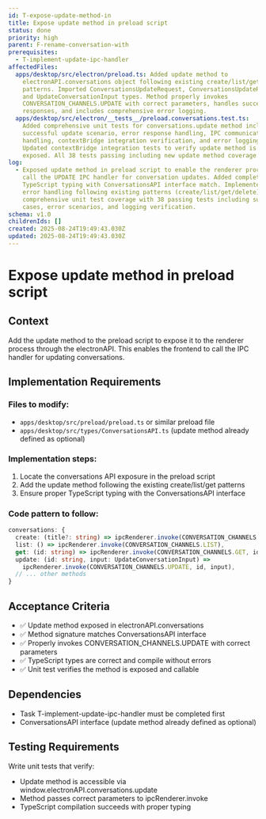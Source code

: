 ```yaml
---
id: T-expose-update-method-in
title: Expose update method in preload script
status: done
priority: high
parent: F-rename-conversation-with
prerequisites:
  - T-implement-update-ipc-handler
affectedFiles:
  apps/desktop/src/electron/preload.ts: Added update method to
    electronAPI.conversations object following existing create/list/get/delete
    patterns. Imported ConversationsUpdateRequest, ConversationsUpdateResponse,
    and UpdateConversationInput types. Method properly invokes
    CONVERSATION_CHANNELS.UPDATE with correct parameters, handles success/error
    responses, and includes comprehensive error logging.
  apps/desktop/src/electron/__tests__/preload.conversations.test.ts:
    Added comprehensive unit tests for conversations.update method including
    successful update scenario, error response handling, IPC communication error
    handling, contextBridge integration verification, and error logging tests.
    Updated contextBridge integration tests to verify update method is properly
    exposed. All 38 tests passing including new update method coverage.
log:
  - Exposed update method in preload script to enable the renderer process to
    call the UPDATE IPC handler for conversation updates. Added complete
    TypeScript typing with ConversationsAPI interface match. Implemented proper
    error handling following existing patterns (create/list/get/delete) and
    comprehensive unit test coverage with 38 passing tests including success
    cases, error scenarios, and logging verification.
schema: v1.0
childrenIds: []
created: 2025-08-24T19:49:43.030Z
updated: 2025-08-24T19:49:43.030Z
---
```


# Expose update method in preload script

## Context

Add the update method to the preload script to expose it to the renderer process through the electronAPI. This enables the frontend to call the IPC handler for updating conversations.

## Implementation Requirements

### Files to modify:

- `apps/desktop/src/preload/preload.ts` or similar preload file
- `apps/desktop/src/types/ConversationsAPI.ts` (update method already defined as optional)

### Implementation steps:

1. Locate the conversations API exposure in the preload script
2. Add the update method following the existing create/list/get patterns
3. Ensure proper TypeScript typing with the ConversationsAPI interface

### Code pattern to follow:

```typescript
conversations: {
  create: (title?: string) => ipcRenderer.invoke(CONVERSATION_CHANNELS.CREATE, title),
  list: () => ipcRenderer.invoke(CONVERSATION_CHANNELS.LIST),
  get: (id: string) => ipcRenderer.invoke(CONVERSATION_CHANNELS.GET, id),
  update: (id: string, input: UpdateConversationInput) =>
    ipcRenderer.invoke(CONVERSATION_CHANNELS.UPDATE, id, input),
  // ... other methods
}
```

## Acceptance Criteria

- ✅ Update method exposed in electronAPI.conversations
- ✅ Method signature matches ConversationsAPI interface
- ✅ Properly invokes CONVERSATION_CHANNELS.UPDATE with correct parameters
- ✅ TypeScript types are correct and compile without errors
- ✅ Unit test verifies the method is exposed and callable

## Dependencies

- Task T-implement-update-ipc-handler must be completed first
- ConversationsAPI interface (update method already defined as optional)

## Testing Requirements

Write unit tests that verify:

- Update method is accessible via window.electronAPI.conversations.update
- Method passes correct parameters to ipcRenderer.invoke
- TypeScript compilation succeeds with proper typing
